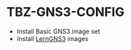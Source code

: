 # TBZ-GNS3-CONFIG

 - Install Basic GNS3 image set
 - Install [LernGNS3](https://github.com/mc-b/lerngns3/) images

